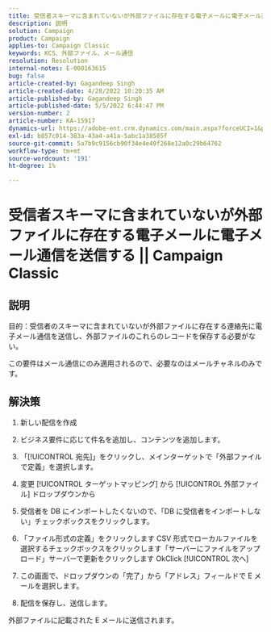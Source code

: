 ```yaml
---
title: 受信者スキーマに含まれていないが外部ファイルに存在する電子メールに電子メール通信を送信する || Campaign Classic
description: 説明
solution: Campaign
product: Campaign
applies-to: Campaign Classic
keywords: KCS、外部ファイル、メール通信
resolution: Resolution
internal-notes: E-000163615
bug: false
article-created-by: Gagandeep Singh
article-created-date: 4/28/2022 10:20:35 AM
article-published-by: Gagandeep Singh
article-published-date: 5/5/2022 6:44:47 PM
version-number: 2
article-number: KA-15917
dynamics-url: https://adobe-ent.crm.dynamics.com/main.aspx?forceUCI=1&pagetype=entityrecord&etn=knowledgearticle&id=f3a22ad1-dcc6-ec11-a7b6-0022480a1004
exl-id: b857c014-383a-43a4-a41a-5abc1a38585f
source-git-commit: 5a7b9c9156cb90f34e4e49f268e12a0c29b64762
workflow-type: tm+mt
source-wordcount: '191'
ht-degree: 1%

---
```


# 受信者スキーマに含まれていないが外部ファイルに存在する電子メールに電子メール通信を送信する || Campaign Classic

## 説明


目的：受信者のスキーマに含まれていないが外部ファイルに存在する連絡先に電子メール通信を送信し、外部ファイルのこれらのレコードを保存する必要がない。

この要件はメール通信にのみ適用されるので、必要なのはメールチャネルのみです。


## 解決策


1. 新しい配信を作成

2. ビジネス要件に応じて件名を追加し、コンテンツを追加します。

3. 「[!UICONTROL 宛先]」をクリックし、メインターゲットで「外部ファイルで定義」を選択します。

4. 変更 [!UICONTROL ターゲットマッピング] から [!UICONTROL 外部ファイル] ドロップダウンから

5. 受信者を DB にインポートしたくないので、「DB に受信者をインポートしない」チェックボックスをクリックします。

6. 「ファイル形式の定義」をクリックします CSV 形式でローカルファイルを選択するチェックボックスをクリックします「サーバーにファイルをアップロード」サーバーで更新をクリックします OkClick [!UICONTROL 次へ]

7. この画面で、ドロップダウンの「完了」から「アドレス」フィールドで E メールを選択します。

8. 配信を保存し、送信します。

外部ファイルに記載された E メールに送信されます。
